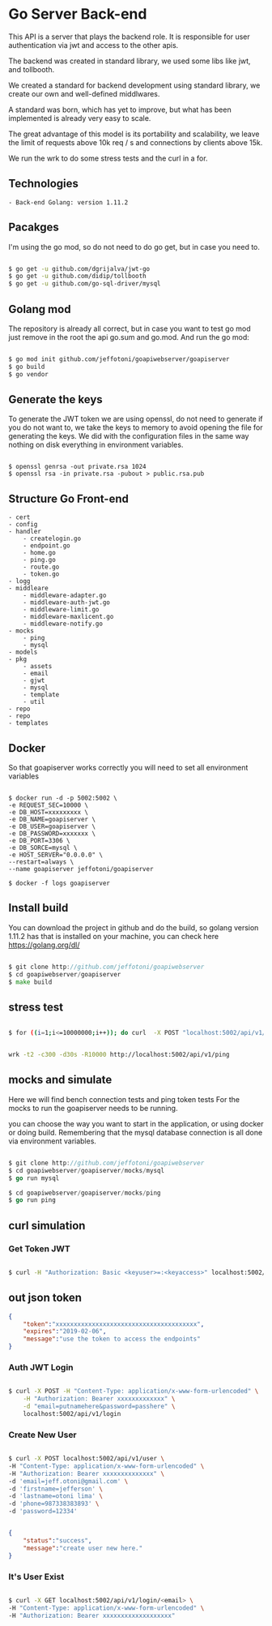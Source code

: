 # Go Server Back-end

This API is a server that plays the backend role. It is responsible for user authentication via jwt and access to the other apis.

The backend was created in standard library, we used some libs like jwt, and tollbooth.

We created a standard for backend development using standard library, we create our own and well-defined middlwares.

A standard was born, which has yet to improve, but what has been implemented is already very easy to scale.

The great advantage of this model is its portability and scalability, we leave the limit of requests above 10k req / s and connections by clients above 15k.

We run the wrk to do some stress tests and the curl in a for.

## Technologies 
	- Back-end Golang: version 1.11.2

## Pacakges

I'm using the go mod, so do not need to do go get, but in case you need to.

```sh

$ go get -u github.com/dgrijalva/jwt-go
$ go get -u github.com/didip/tollbooth
$ go get -u github.com/go-sql-driver/mysql

```

## Golang mod

The repository is already all correct, but in case you want to test go mod just remove in the root the api go.sum and go.mod.
And run the go mod:

```sh

$ go mod init github.com/jeffotoni/goapiwebserver/goapiserver
$ go build
$ go vendor

```

## Generate the keys

To generate the JWT token we are using openssl, do not need to generate if you do not want to, we take the keys to memory to avoid opening the file for generating the keys.
We did with the configuration files in the same way nothing on disk everything in environment variables.

```

$ openssl genrsa -out private.rsa 1024
$ openssl rsa -in private.rsa -pubout > public.rsa.pub

```

## Structure Go Front-end

	- cert
	- config
	- handler
		- createlogin.go
		- endpoint.go
		- home.go
		- ping.go
		- route.go
		- token.go
	- logg
	- middleare
		- middleware-adapter.go
		- middleware-auth-jwt.go
		- middleware-limit.go
		- middleware-maxlicent.go
		- middleware-notify.go
	- mocks
		- ping
		- mysql
	- models
	- pkg
		- assets
		- email
		- gjwt
		- mysql
		- template
		- util
	- repo
	- repo
	- templates

## Docker

So that goapiserver works correctly you will need to set all environment variables

```docker

$ docker run -d -p 5002:5002 \
-e REQUEST_SEC=10000 \
-e DB_HOST=xxxxxxxxx \
-e DB_NAME=goapiserver \
-e DB_USER=goapiserver \
-e DB_PASSWORD=xxxxxxx \
-e DB_PORT=3306 \
-e DB_SORCE=mysql \
-e HOST_SERVER="0.0.0.0" \
--restart=always \
--name goapiserver jeffotoni/goapiserver

$ docker -f logs goapiserver

```

## Install build

You can download the project in github and do the build, so golang version 1.11.2 has that is installed on your machine, you can check here https://golang.org/dl/

```go

$ git clone http://github.com/jeffotoni/goapiwebserver
$ cd goapiwebserver/goapiserver
$ make build

```

## stress test

```sh

$ for ((i=1;i<=10000000;i++)); do curl  -X POST "localhost:5002/api/v1/ping"; done

```

```sh

wrk -t2 -c300 -d30s -R10000 http://localhost:5002/api/v1/ping

```

## mocks and simulate

Here we will find bench connection tests and ping token tests
For the mocks to run the goapiserver needs to be running.

you can choose the way you want to start in the application, or using docker or doing build.
Remembering that the mysql database connection is all done via environment variables.

```go

$ git clone http://github.com/jeffotoni/goapiwebserver
$ cd goapiwebserver/goapiserver/mocks/mysql
$ go run mysql

$ cd goapiwebserver/goapiserver/mocks/ping
$ go run ping

```

## curl simulation

### Get Token JWT

```sh

$ curl -H "Authorization: Basic <keyuser>=:<keyaccess>" localhost:5002/api/v1/token

```

## out json token

```json
{
	"token":"xxxxxxxxxxxxxxxxxxxxxxxxxxxxxxxxxxxxxxx",
	"expires":"2019-02-06",
	"message":"use the token to access the endpoints"
}

```

### Auth JWT Login

```sh

$ curl -X POST -H "Content-Type: application/x-www-form-urlencoded" \
	-H "Authorization: Bearer xxxxxxxxxxxxx" \
	-d "email=putnamehere&password=passhere" \
	localhost:5002/api/v1/login

```

### Create New User

```sh

$ curl -X POST localhost:5002/api/v1/user \
-H "Content-Type: application/x-www-form-urlencoded" \
-H "Authorization: Bearer xxxxxxxxxxxxxx" \
-d 'email=jeff.otoni@gmail.com' \
-d 'firstname=jefferson' \
-d 'lastname=otoni lima' \
-d 'phone=987338383893' \
-d 'password=12334'

```

```json

{
	"status":"success",
	"message":"create user new here."
}

```
### It's User Exist

```sh

$ curl -X GET localhost:5002/api/v1/login/<email> \
-H "Content-Type: application/x-www-form-urlencoded" \
-H "Authorization: Bearer xxxxxxxxxxxxxxxxxxx"

```

